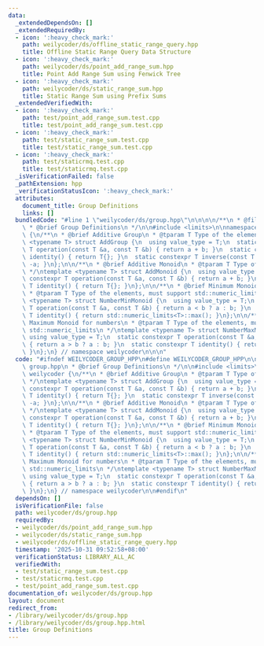 ```yaml
---
data:
  _extendedDependsOn: []
  _extendedRequiredBy:
  - icon: ':heavy_check_mark:'
    path: weilycoder/ds/offline_static_range_query.hpp
    title: Offline Static Range Query Data Structure
  - icon: ':heavy_check_mark:'
    path: weilycoder/ds/point_add_range_sum.hpp
    title: Point Add Range Sum using Fenwick Tree
  - icon: ':heavy_check_mark:'
    path: weilycoder/ds/static_range_sum.hpp
    title: Static Range Sum using Prefix Sums
  _extendedVerifiedWith:
  - icon: ':heavy_check_mark:'
    path: test/point_add_range_sum.test.cpp
    title: test/point_add_range_sum.test.cpp
  - icon: ':heavy_check_mark:'
    path: test/static_range_sum.test.cpp
    title: test/static_range_sum.test.cpp
  - icon: ':heavy_check_mark:'
    path: test/staticrmq.test.cpp
    title: test/staticrmq.test.cpp
  _isVerificationFailed: false
  _pathExtension: hpp
  _verificationStatusIcon: ':heavy_check_mark:'
  attributes:
    document_title: Group Definitions
    links: []
  bundledCode: "#line 1 \"weilycoder/ds/group.hpp\"\n\n\n\n/**\n * @file group.hpp\n\
    \ * @brief Group Definitions\n */\n\n#include <limits>\n\nnamespace weilycoder\
    \ {\n/**\n * @brief Additive Group\n * @tparam T Type of the elements\n */\ntemplate\
    \ <typename T> struct AddGroup {\n  using value_type = T;\n  static constexpr\
    \ T operation(const T &a, const T &b) { return a + b; }\n  static constexpr T\
    \ identity() { return T{}; }\n  static constexpr T inverse(const T &a) { return\
    \ -a; }\n};\n\n/**\n * @brief Additive Monoid\n * @tparam T Type of the elements\n\
    \ */\ntemplate <typename T> struct AddMonoid {\n  using value_type = T;\n  static\
    \ constexpr T operation(const T &a, const T &b) { return a + b; }\n  static constexpr\
    \ T identity() { return T{}; }\n};\n\n/**\n * @brief Minimum Monoid for numbers\n\
    \ * @tparam T Type of the elements, must support std::numeric_limits\n */\ntemplate\
    \ <typename T> struct NumberMinMonoid {\n  using value_type = T;\n  static constexpr\
    \ T operation(const T &a, const T &b) { return a < b ? a : b; }\n  static constexpr\
    \ T identity() { return std::numeric_limits<T>::max(); }\n};\n\n/**\n * @brief\
    \ Maximum Monoid for numbers\n * @tparam T Type of the elements, must support\
    \ std::numeric_limits\n */\ntemplate <typename T> struct NumberMaxMonoid {\n \
    \ using value_type = T;\n  static constexpr T operation(const T &a, const T &b)\
    \ { return a > b ? a : b; }\n  static constexpr T identity() { return std::numeric_limits<T>::min();\
    \ }\n};\n} // namespace weilycoder\n\n\n"
  code: "#ifndef WEILYCODER_GROUP_HPP\n#define WEILYCODER_GROUP_HPP\n\n/**\n * @file\
    \ group.hpp\n * @brief Group Definitions\n */\n\n#include <limits>\n\nnamespace\
    \ weilycoder {\n/**\n * @brief Additive Group\n * @tparam T Type of the elements\n\
    \ */\ntemplate <typename T> struct AddGroup {\n  using value_type = T;\n  static\
    \ constexpr T operation(const T &a, const T &b) { return a + b; }\n  static constexpr\
    \ T identity() { return T{}; }\n  static constexpr T inverse(const T &a) { return\
    \ -a; }\n};\n\n/**\n * @brief Additive Monoid\n * @tparam T Type of the elements\n\
    \ */\ntemplate <typename T> struct AddMonoid {\n  using value_type = T;\n  static\
    \ constexpr T operation(const T &a, const T &b) { return a + b; }\n  static constexpr\
    \ T identity() { return T{}; }\n};\n\n/**\n * @brief Minimum Monoid for numbers\n\
    \ * @tparam T Type of the elements, must support std::numeric_limits\n */\ntemplate\
    \ <typename T> struct NumberMinMonoid {\n  using value_type = T;\n  static constexpr\
    \ T operation(const T &a, const T &b) { return a < b ? a : b; }\n  static constexpr\
    \ T identity() { return std::numeric_limits<T>::max(); }\n};\n\n/**\n * @brief\
    \ Maximum Monoid for numbers\n * @tparam T Type of the elements, must support\
    \ std::numeric_limits\n */\ntemplate <typename T> struct NumberMaxMonoid {\n \
    \ using value_type = T;\n  static constexpr T operation(const T &a, const T &b)\
    \ { return a > b ? a : b; }\n  static constexpr T identity() { return std::numeric_limits<T>::min();\
    \ }\n};\n} // namespace weilycoder\n\n#endif\n"
  dependsOn: []
  isVerificationFile: false
  path: weilycoder/ds/group.hpp
  requiredBy:
  - weilycoder/ds/point_add_range_sum.hpp
  - weilycoder/ds/static_range_sum.hpp
  - weilycoder/ds/offline_static_range_query.hpp
  timestamp: '2025-10-31 09:52:58+08:00'
  verificationStatus: LIBRARY_ALL_AC
  verifiedWith:
  - test/static_range_sum.test.cpp
  - test/staticrmq.test.cpp
  - test/point_add_range_sum.test.cpp
documentation_of: weilycoder/ds/group.hpp
layout: document
redirect_from:
- /library/weilycoder/ds/group.hpp
- /library/weilycoder/ds/group.hpp.html
title: Group Definitions
---
```

